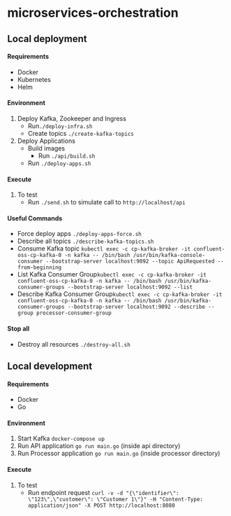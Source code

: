# microservices-orchestration

## Local deployment

#### Requirements
- Docker
- Kubernetes
- Helm

#### Environment

1. Deploy Kafka, Zookeeper and Ingress
    - Run`./deploy-infra.sh`
    - Create topics `./create-kafka-topics`
2. Deploy Applications
    - Build images
        - Run `./api/build.sh`
    - Run `./deploy-apps.sh`
    
#### Execute   
1. To test
    - Run `./send.sh` to simulate call to `http://localhost/api`
    
#### Useful Commands     

-  Force deploy apps `./deploy-apps-force.sh`
-  Describe all topics `./describe-kafka-topics.sh`
-  Consume Kafka topic `kubectl exec -c cp-kafka-broker -it confluent-oss-cp-kafka-0 -n kafka -- /bin/bash /usr/bin/kafka-console-consumer --bootstrap-server localhost:9092 --topic ApiRequested --from-beginning`
-  List Kafka Consumer Group`kubectl exec -c cp-kafka-broker -it confluent-oss-cp-kafka-0 -n kafka -- /bin/bash /usr/bin/kafka-consumer-groups --bootstrap-server localhost:9092 --list`
-  Describe Kafka Consumer Group`kubectl exec -c cp-kafka-broker -it confluent-oss-cp-kafka-0 -n kafka -- /bin/bash /usr/bin/kafka-consumer-groups --bootstrap-server localhost:9092 --describe --group processor-consumer-group`

#### Stop all

-  Destroy all resources `./destroy-all.sh`


## Local development

#### Requirements
- Docker
- Go

#### Environment

1. Start Kafka `docker-compose up`
2. Run API application `go run main.go` (inside api directory)
3. Run Processor application `go run main.go` (inside processor directory)

#### Execute   

1. To test
    - Run endpoint request `curl -v -d "{\"identifier\": \"123\",\"customer\": \"Customer 1\"}" -H "Content-Type: application/json" -X POST http://localhost:8080`